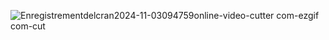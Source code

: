 ![Enregistrementdelcran2024-11-03094759online-video-cutter com-ezgif com-cut](https://github.com/user-attachments/assets/69a8b2f3-eeef-4f3a-8f79-0cb8305ee68a)
